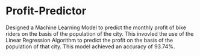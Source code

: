 # Profit-Predictor
Designed a Machine Learning Model to predict the monthly profit of bike riders on the basis of the population of the city. 
This invovled the use of the Linear Regression Algorithm to predict the profit on the basis of the population of that city.
This model achieved an accuracy of 93.74%.
